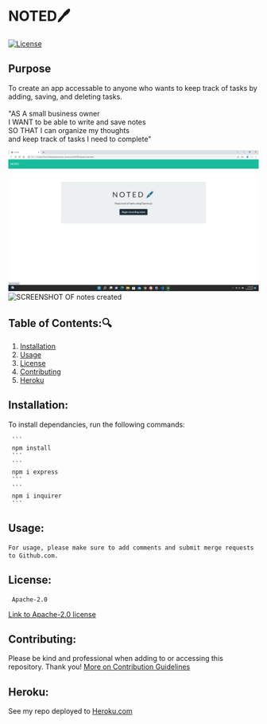 # NOTED:pen: 

  [![License](https://img.shields.io/badge/License-Apache_2.0-blue.svg)](https://opensource.org/licenses/Apache-2.0)
## Purpose
To create an app accessable to anyone who wants to
keep track of tasks by adding, saving, and deleting tasks.
<br>
<br>
"AS A small business owner <br>
I WANT to be able to write and save notes <br>
SO THAT I can organize my thoughts 
<br>
and keep track of tasks I need to complete"

![SCREENSHOT OF 'NOTED' FRONT PAGE](noted-first-page.png)
![SCREENSHOT OF notes created]()

   ## Table of Contents::mag:
   1. [ Installation ](#installation)
   2. [ Usage ](#usage)
   3. [ License ](#license)
   4. [ Contributing ](#contributing)
   5. [ Heroku ](#heroku)

   ## Installation:

   To install dependancies, run the following commands:

     ```
     npm install
     ```
     ```
     npm i express
     ```
     ```
     npm i inquirer
     ```

   ## Usage:

    For usage, please make sure to add comments and submit merge requests to Github.com.


   ## License: 

     Apache-2.0 

   [Link to Apache-2.0 license](https://opensource.org/licenses/Apache-2.0)


  

   ## Contributing:
   Please be kind and professional when adding to or accessing this repository. Thank you!
  [More on Contribution Guidelines](https://github.com/verokoles/readme-generator/blob/f57cf6a98bf276960885496059df4b039247c985/contributing.md)
  
   ## Heroku:
   See my repo deployed to [Heroku.com]()


